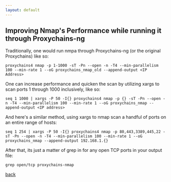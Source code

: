 ```yaml
---
layout: default
---
```


## Improving Nmap's Performance while running it through Proxychains-ng

Traditionally, one would run nmpa through Proxychains-ng (or the original Proxychains) like so:

```
proxychains4 nmap -p 1-1000 -sT -Pn --open -n -T4 --min-parallelism 100 --min-rate 1 --oG proxychains_nmap_old --append-output <IP Address>
```

One can increase performance and quicken the scan by utilizing xargs to scan ports 1 through 1000 inclusively, like so:

```
seq 1 1000 | xargs -P 50 -I{} proxychains4 nmap -p {} -sT -Pn --open -n -T4 --min-parallelism 100 --min-rate 1 --oG proxychains_nmap --append-output <IP address>
```

And here's a similar method, using xargs to nmap scan a handful of ports on an entire range of hosts:

```
seq 1 254 | xargs -P 50 -I{} proxychains4 nmap -p 80,443,3389,445,22 -sT -Pn --open -n -T4 --min-parallelism 100 --min-rate 1 --oG proxychains_nmap --append-output 192.168.1.{}
```

After that, its just a matter of grep in for any open TCP ports in your output file:

```
grep open/tcp proxychains-nmap
```


[back](/)
